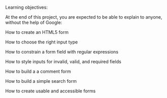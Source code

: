 Learning objectives:

At the end of this project, you are expected to be able to explain to anyone, without the help of Google:

How to create an HTML5 form

How to choose the right input type

How to constrain a form field with regular expressions

How to style inputs for invalid, valid, and required fields

How to build a a comment form

How to build a simple search form

How to create usable and accessible forms